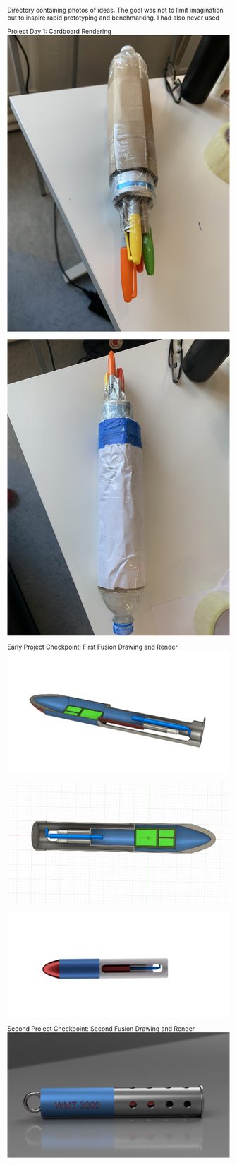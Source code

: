 Directory containing photos of ideas. The goal was not to limit imagination but to inspire rapid prototyping and benchmarking. I had also never used

Project Day 1: Cardboard Rendering
![Picture of a Day 1 Cardboard rendering during the design kickoff day](Proto0.JPEG)

![Cardboard and Plastic Bottle Sample 2](Proto01.JPEG)

Early Project Checkpoint: First Fusion Drawing and Render
![First Fusion Drawing and render](Proto1.png)

![First Fusion Drawing and Render](Proto11.png)

![First Fusion Drawing and Render](Proto111.png)

Second Project Checkpoint: Second Fusion Drawing and Render
![Second Fusion Drawing and Render](Proto2.png)

